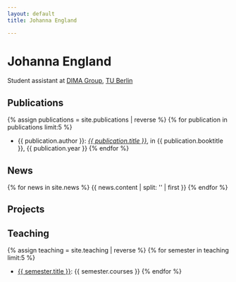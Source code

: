 ```yaml
---
layout: default
title: Johanna England

---
```

# Johanna England

Student assistant at [DIMA Group](http://www.dima.tu-berlin.de), [TU Berlin](http://www.tu-berlin.de)

## Publications 
{% assign publications = site.publications | reverse %}
{% for publication in publications limit:5 %}
* {{ publication.author }}: <a href="{{ publication.url }}">*{{ publication.title }}*</a>, in {{ publication.booktitle }}, {{ publication.year }}
{% endfor %}

## News

{% for news in site.news %}
  {{ news.content | split: '<!-- more -->' | first }}
{% endfor %}

## Projects

## Teaching
{% assign teaching = site.teaching | reverse %}
{% for semester in teaching limit:5 %}
* <a href="{{ semester.url }}">{{ semester.title }}</a>: {{ semester.courses }}
{% endfor %}

